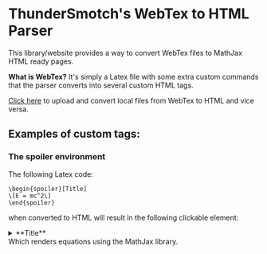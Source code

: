 <script src="https://ajax.googleapis.com/ajax/libs/jquery/3.4.1/jquery.min.js"></script>
<script src="./webtexParser.js"></script>
<script src="./main.js"></script>
<script src="./mathjaxConfig.js"></script>
<link rel="stylesheet" type="text/css" href="style.css">

# ThunderSmotch's WebTex to HTML Parser

This library/website provides a way to convert WebTex files to MathJax HTML ready pages.

**What is WebTex?** 
It's simply a Latex file with some extra custom commands that the parser converts into several custom HTML tags.

[Click here](WebTex/convert) to upload and convert local files from WebTex to HTML and vice versa.

## Examples of custom tags:

### The spoiler environment
The following Latex code:
```
\begin{spoiler}[Title]
\[E = mc^2\]
\end{spoiler}
```
when converted to HTML will result in the following clickable element:
<details>
<summary>**Title**</summary>

<div>
\[E = mc^2\]
</div>
</details>
Which renders equations using the MathJax library.

<script type="text/javascript" id="MathJax-script" async src="https://cdn.jsdelivr.net/npm/mathjax@3/es5/tex-chtml.js"></script>	
